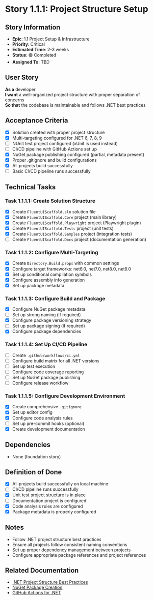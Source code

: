 # Story 1.1.1: Project Structure Setup

## Story Information
- **Epic**: 1.1 Project Setup & Infrastructure
- **Priority**: Critical
- **Estimated Time**: 2-3 weeks
- **Status**: 🟢 Completed
- **Assigned To**: TBD

## User Story
**As a** developer  
**I want** a well-organized project structure with proper separation of concerns  
**So that** the codebase is maintainable and follows .NET best practices

## Acceptance Criteria
- [x] Solution created with proper project structure
- [x] Multi-targeting configured for .NET 6, 7, 8, 9
- [ ] NUnit test project configured (xUnit is used instead)
- [ ] CI/CD pipeline with GitHub Actions set up
- [x] NuGet package publishing configured (partial, metadata present)
- [x] Proper .gitignore and build configurations
- [x] All projects build successfully
- [ ] Basic CI/CD pipeline runs successfully

## Technical Tasks

### Task 1.1.1.1: Create Solution Structure
- [x] Create `FluentUIScaffold.sln` solution file
- [x] Create `FluentUIScaffold.Core` project (main library)
- [x] Create `FluentUIScaffold.Playwright` project (Playwright plugin)
- [x] Create `FluentUIScaffold.Tests` project (unit tests)
- [x] Create `FluentUIScaffold.Samples` project (integration tests)
- [ ] Create `FluentUIScaffold.Docs` project (documentation generation)

### Task 1.1.1.2: Configure Multi-Targeting
- [x] Create `Directory.Build.props` with common settings
- [x] Configure target frameworks: net6.0, net7.0, net8.0, net9.0
- [x] Set up conditional compilation symbols
- [x] Configure assembly info generation
- [x] Set up package metadata

### Task 1.1.1.3: Configure Build and Package
- [x] Configure NuGet package metadata
- [ ] Set up strong naming (if required)
- [x] Configure package versioning strategy
- [ ] Set up package signing (if required)
- [x] Configure package dependencies

### Task 1.1.1.4: Set Up CI/CD Pipeline
- [ ] Create `.github/workflows/ci.yml`
- [ ] Configure build matrix for all .NET versions
- [ ] Set up test execution
- [ ] Configure code coverage reporting
- [ ] Set up NuGet package publishing
- [ ] Configure release workflow

### Task 1.1.1.5: Configure Development Environment
- [x] Create comprehensive `.gitignore`
- [x] Set up editor config
- [x] Configure code analysis rules
- [ ] Set up pre-commit hooks (optional)
- [x] Create development documentation

## Dependencies
- None (foundation story)

## Definition of Done
- [x] All projects build successfully on local machine
- [ ] CI/CD pipeline runs successfully
- [x] Unit test project structure is in place
- [ ] Documentation project is configured
- [x] Code analysis rules are configured
- [x] Package metadata is properly configured

## Notes
- Follow .NET project structure best practices
- Ensure all projects follow consistent naming conventions
- Set up proper dependency management between projects
- Configure appropriate package references and project references

## Related Documentation
- [.NET Project Structure Best Practices](https://docs.microsoft.com/en-us/dotnet/standard/library-guidance/)
- [NuGet Package Creation](https://docs.microsoft.com/en-us/nuget/create-packages/creating-a-package)
- [GitHub Actions for .NET](https://docs.github.com/en/actions/guides/building-and-testing-net) 